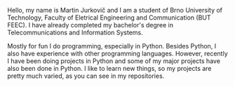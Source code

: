 Hello, my name is Martin Jurkovič and I am a student of Brno University of Technology, Faculty of Eletrical Engineering and Communication (BUT FEEC).
I have already completed my bachelor's degree in Telecommunications and Information Systems. 

Mostly for fun I do programming, especially in Python. Besides Python, I also have experience with other programming languages.
However, recently I have been doing projects in Python and some of my major projects have also been done in Python.
I like to learn new things, so my projects are pretty much varied, as you can see in my repositories.

<!---
jurkovicmartin/jurkovicmartin is a ✨ special ✨ repository because its `README.md` (this file) appears on your GitHub profile.
You can click the Preview link to take a look at your changes.
--->
